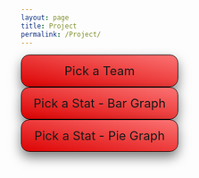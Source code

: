 ```yaml
---
layout: page
title: Project
permalink: /Project/
---
```

<html>
<head>
    <style>
        /* CSS for dropdown menus */
        .dropdown1 {
            position: relative;
            display: inline-block;
            margin-right: 30px;
            border: 1px solid black;
            background-color: #C9082A;
            width: 250px;
            box-shadow: 0px 10px 20px rgba(0,0,0,0.5);
            border-radius: 15px;
            padding: 15px;
            text-align: center;
            font-size: 22px;
            cursor: pointer;
            background: linear-gradient(to top right, #DD0303, #FB7373);
        }
        .dropdown {
            position: relative;
            display: inline-block;
            margin-right: 30px;
            border: 1px solid black;
            background-color: #C9082A;
            width: 250px;
            box-shadow: 0px 10px 20px rgba(0,0,0,0.5);
            border-radius: 15px;
            padding: 15px;
            text-align: center;
            font-size: 22px;
            cursor: pointer;
            background: linear-gradient(to top right, #DD0303, #FB7373);
        }
        .dropdown-content {
            display: none;
            position: absolute;
            background-color: #f9f9f9;
            width: 600px;
            z-index: 1;
            box-shadow: 0px 10px 20px rgba(0,0,0,0.8);
            border-radius: 8px;
            padding: 12px;
            font-size: 15px;
            column-count: 3;
            column-gap: 0.5px;
            text-align: center;
        }
        .dropdown:hover .dropdown-content {
            display: block;
        }
        .dropdown-item {
            padding: 10px;
            color: #333;
            cursor: pointer;
            transition: background-color 0.3s ease;
        }
        .dropdown-item:hover {
            background-color: #e5e5e5;
        }
        .dropdown-item:first-child {
            margin-top: 0;
        }
        .dropdown-item:last-child {
            margin-bottom: 0;
        }
        .dropdown-content1 {
            display: none;
            font-size: 15px;
            position: absolute;
            background-color: #f9f9f9;
            width: 230px;
            z-index: 1;
            box-shadow: 0px 10px 20px rgba(0,0,0,0.8);
            border-radius: 8px;
            padding: 12px;
            column-count: 2;
            column-gap: 0.5px;
            text-align: center;
        }
        .dropdown1:hover .dropdown-content1 {
            display: block;
        }
        .dropdown-item1 {
            padding: 10px;
            color: #333;
            cursor: pointer;
            transition: background-color 0.3s ease;
        }
        .dropdown-item1:hover {
            background-color: #e5e5e5;
        }
        .dropdown-item1:first-child {
            margin-top: 0;
        }
        .dropdown-item1:last-child {
            margin-bottom: 0;
        }
    </style>
    <script src="https://cdn.plot.ly/plotly-latest.min.js"></script>
</head>
<body>
    <div class="dropdown">
        <span>Pick a Team</span>
        <div class="dropdown-content">
            <div class="dropdown-item" id="team1">Atlanta Hawks</div>
            <div class="dropdown-item" id="team2">Boston Celtics</div>
            <div class="dropdown-item" id="team3">Brooklyn Nets</div>
            <div class="dropdown-item" id="team4">Charlotte Hornets</div>
            <div class="dropdown-item" id="team5">Chicago Bulls</div>
            <div class="dropdown-item" id="team6">Cleveland Cavaliers</div>
            <div class="dropdown-item" id="team7">Dallas Mavericks</div>
            <div class="dropdown-item" id="team8">Denver Nuggets</div>
            <div class="dropdown-item" id="team9">Detroit Pistons</div>
            <div class="dropdown-item" id="team10">Golden State Warriors</div>
            <div class="dropdown-item" id="team11">Houston Rockets</div>
            <div class="dropdown-item" id="team12">Indiana Pacers</div>
            <div class="dropdown-item" id="team13">Los Angeles Clippers</div>
            <div class="dropdown-item" id="team14">Los Angeles Lakers</div>
            <div class="dropdown-item" id="team15">Memphis Grizzlies</div>
            <div class="dropdown-item" id="team16">Miami Heat</div>
            <div class="dropdown-item" id="team17">Milwaukee Bucks</div>
            <div class="dropdown-item" id="team18">Minnesota Timberwolves</div>
            <div class="dropdown-item" id="team19">New Orleans Pelicans</div>
            <div class="dropdown-item" id="team20">New York Knicks</div>
            <div class="dropdown-item" id="team21">Oklahoma City Thunder</div>
            <div class="dropdown-item" id="team22">Orlando Magic</div>
            <div class="dropdown-item" id="team23">Philadelphia 76ers</div>
            <div class="dropdown-item" id="team24">Phoenix Suns</div>
            <div class="dropdown-item" id="team25">Portland Trail Blazers</div>
            <div class="dropdown-item" id="team26">Sacramento Kings</div>
            <div class="dropdown-item" id="team27">San Antonio Spurs</div>
            <div class="dropdown-item" id="team28">Toronto Raptors</div>
            <div class="dropdown-item" id="team29">Utah Jazz</div>
            <div class="dropdown-item" id="team30">Washington Wizards</div>
        </div>
    </div>
    <div class="dropdown1">
        <span>Pick a Stat - Bar Graph</span>
        <div class="dropdown-content1">
            <div class="dropdown-item1" id="bar1">Points</div>
            <div class="dropdown-item1" id="bar2">Assists</div>
            <div class="dropdown-item1" id="bar3">Rebounds</div>
            <div class="dropdown-item1" id="bar4">Steals</div>
            <div class="dropdown-item1" id="bar5">Blocks</div>
            <div class="dropdown-item1" id="bar6">Field Goal %</div>
            <div class="dropdown-item1" id="bar7">3 Point %</div>
        </div>
    </div>
    <div class="dropdown1">
        <span>Pick a Stat - Pie Graph</span>
        <div class="dropdown-content1">
            <div class="dropdown-item1" id="pie1">Points</div>
            <div class="dropdown-item1" id="pie2">Assists</div>
            <div class="dropdown-item1" id="pie3">Rebounds</div>
            <div class="dropdown-item1" id="pie4">Steals</div>
            <div class="dropdown-item1" id="pie5">Blocks</div>
            <div class="dropdown-item1" id="pie6">Field Goal %</div>
            <div class="dropdown-item1" id="pie7">3 Point %</div>
        </div>
    </div>
    <br>
    <div id="table"></div>
    <br>
    <div id="barGraph"></div>
    <br>
    <div id="pieGraph"></div>

<script>
        
    fetch('http://127.0.0.1:8086/api/graphs/')
      .then(response => response.json())
      .then(data => {
            var tableData = data;
            var barGraphData = null;
            var pieGraphData = null;
            // Add event listeners for each team
            document.getElementById('team1').addEventListener('click', () => displayTable('hawks'));
            document.getElementById('team2').addEventListener('click', () => displayTable('celtics'));
            document.getElementById('team3').addEventListener('click', () => displayTable('nets'));
            document.getElementById('team4').addEventListener('click', () => displayTable('hornets'));
            document.getElementById('team5').addEventListener('click', () => displayTable('bulls'));
            document.getElementById('team6').addEventListener('click', () => displayTable('cavaliers'));
            document.getElementById('team7').addEventListener('click', () => displayTable('mavericks'));
            document.getElementById('team8').addEventListener('click', () => displayTable('nuggets'));
            document.getElementById('team9').addEventListener('click', () => displayTable('pistons'));
            document.getElementById('team10').addEventListener('click', () => displayTable('warriors'));
            document.getElementById('team11').addEventListener('click', () => displayTable('rockets'));
            document.getElementById('team12').addEventListener('click', () => displayTable('pacers'));
            document.getElementById('team13').addEventListener('click', () => displayTable('clippers'));
            document.getElementById('team14').addEventListener('click', () => displayTable('lakers'));
            document.getElementById('team15').addEventListener('click', () => displayTable('grizzlies'));
            document.getElementById('team16').addEventListener('click', () => displayTable('heat'));
            document.getElementById('team17').addEventListener('click', () => displayTable('bucks'));
            document.getElementById('team18').addEventListener('click', () => displayTable('timberwolves'));
            document.getElementById('team19').addEventListener('click', () => displayTable('pelicans'));
            document.getElementById('team20').addEventListener('click', () => displayTable('knicks'));
            document.getElementById('team21').addEventListener('click', () => displayTable('thunder'));
            document.getElementById('team22').addEventListener('click', () => displayTable('magic'));
            document.getElementById('team23').addEventListener('click', () => displayTable('76ers'));
            document.getElementById('team24').addEventListener('click', () => displayTable('suns'));
            document.getElementById('team25').addEventListener('click', () => displayTable('blazers'));
            document.getElementById('team26').addEventListener('click', () => displayTable('kings'));
            document.getElementById('team27').addEventListener('click', () => displayTable('spurs'));
            document.getElementById('team28').addEventListener('click', () => displayTable('raptors'));
            document.getElementById('team29').addEventListener('click', () => displayTable('jazz'));
            document.getElementById('team30').addEventListener('click', () => displayTable('wizards'));

            document.getElementById('team1').addEventListener('click', () => selectTeam('hawks'));
            document.getElementById('team2').addEventListener('click', () => selectTeam('celtics'));
            document.getElementById('team3').addEventListener('click', () => selectTeam('nets'));
            document.getElementById('team4').addEventListener('click', () => selectTeam('hornets'));
            document.getElementById('team5').addEventListener('click', () => selectTeam('bulls'));
            document.getElementById('team6').addEventListener('click', () => selectTeam('cavaliers'));
            document.getElementById('team7').addEventListener('click', () => selectTeam('mavericks'));
            document.getElementById('team8').addEventListener('click', () => selectTeam('nuggets'));
            document.getElementById('team9').addEventListener('click', () => selectTeam('pistons'));
            document.getElementById('team10').addEventListener('click', () => selectTeam('warriors'));
            document.getElementById('team11').addEventListener('click', () => selectTeam('rockets'));
            document.getElementById('team12').addEventListener('click', () => selectTeam('pacers'));
            document.getElementById('team13').addEventListener('click', () => selectTeam('clippers'));
            document.getElementById('team14').addEventListener('click', () => selectTeam('lakers'));
            document.getElementById('team15').addEventListener('click', () => selectTeam('grizzlies'));
            document.getElementById('team16').addEventListener('click', () => selectTeam('heat'));
            document.getElementById('team17').addEventListener('click', () => selectTeam('bucks'));
            document.getElementById('team18').addEventListener('click', () => selectTeam('timberwolves'));
            document.getElementById('team19').addEventListener('click', () => selectTeam('pelicans'));
            document.getElementById('team20').addEventListener('click', () => selectTeam('knicks'));
            document.getElementById('team21').addEventListener('click', () => selectTeam('thunder'));
            document.getElementById('team22').addEventListener('click', () => selectTeam('magic'));
            document.getElementById('team23').addEventListener('click', () => selectTeam('76ers'));
            document.getElementById('team24').addEventListener('click', () => selectTeam('suns'));
            document.getElementById('team25').addEventListener('click', () => selectTeam('blazers'));
            document.getElementById('team26').addEventListener('click', () => selectTeam('kings'));
            document.getElementById('team27').addEventListener('click', () => selectTeam('spurs'));
            document.getElementById('team28').addEventListener('click', () => selectTeam('raptors'));
            document.getElementById('team29').addEventListener('click', () => selectTeam('jazz'));
            document.getElementById('team30').addEventListener('click', () => selectTeam('wizards'));
        
    function selectTeam(teamName) {

        barGraphData = tableData[teamName];
        pieGraphData = tableData[teamName];
        displayBarGraph("Points")
        displayPieGraph("Points")
    }

    function displayTable(teamName) {
        var team = teamName;
        const data = tableData[teamName];
        const tableElement = document.getElementById('table');
        const table = document.createElement('table');
        const headerRow = document.createElement('tr');

        // Create the table header row
        for (const column of Object.keys(data)) {
            const headerCell = document.createElement('th');
            headerCell.textContent = column;
            headerRow.appendChild(headerCell);
        }
        table.appendChild(headerRow);

        // Iterate over the keys of the Player object and retrieve the corresponding data
        const playerKeys = Object.keys(data['Player']);
        for (const key of playerKeys) {
            const bodyRow = document.createElement('tr');
            for (const column of Object.keys(data)) {
            const bodyCell = document.createElement('td');
            bodyCell.textContent = data[column][key];
            bodyRow.appendChild(bodyCell);
            }
            table.appendChild(bodyRow);
        };

        // Clear the table element and append the new table
        tableElement.innerHTML = '';
        tableElement.appendChild(table);
        selectTeam(teamName);
    };
    
    document.getElementById('bar1').addEventListener('click', () => displayBarGraph('Points'));
    document.getElementById('bar2').addEventListener('click', () => displayBarGraph('Assists'));
    document.getElementById('bar3').addEventListener('click', () => displayBarGraph('Rebounds'));
    document.getElementById('bar4').addEventListener('click', () => displayBarGraph('Steals'));
    document.getElementById('bar5').addEventListener('click', () => displayBarGraph('Blocks'));
    document.getElementById('bar6').addEventListener('click', () => displayBarGraph('FG%'));
    document.getElementById('bar7').addEventListener('click', () => displayBarGraph('3PT%'));
            
    document.getElementById('pie1').addEventListener('click', () => displayPieGraph('Points'));
    document.getElementById('pie2').addEventListener('click', () => displayPieGraph('Assists'));
    document.getElementById('pie3').addEventListener('click', () => displayPieGraph('Rebounds'));
    document.getElementById('pie4').addEventListener('click', () => displayPieGraph('Steals'));
    document.getElementById('pie5').addEventListener('click', () => displayPieGraph('Blocks'));
    document.getElementById('pie6').addEventListener('click', () => displayPieGraph('FG%'));
    document.getElementById('pie7').addEventListener('click', () => displayPieGraph('3PT%'));  

    function displayBarGraph(aspect) {
        const data = barGraphData;
        let trace = {
            x: Object.values(data.Player),
            y: Object.values(data[aspect]),
            type: 'bar'
        };

        let layout = {
            title: 'Player ' + aspect,
            xaxis: { title: 'Player' },
            yaxis: { title: aspect }
        };

        let graphData = [trace];

        Plotly.newPlot('barGraph', graphData, layout);
        };

    function displayPieGraph(aspect) {
        const data = pieGraphData;
        let trace = {
            labels: Object.values(data.Player),
            values: Object.values(data[aspect]),
            type: 'pie'
        };

        let layout = {
            title: aspect + ' Distribution by Players'
        };

        let graphData = [trace];

        Plotly.newPlot('pieGraph', graphData, layout);
        };
    })
    .catch(error => {
        console.log('Error message', error);
    });
</script>
</body>
</html>